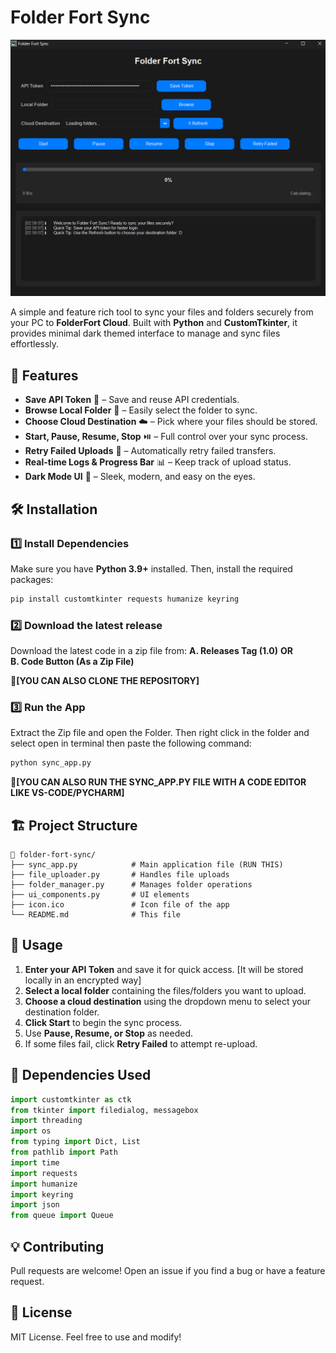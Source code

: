 # Folder Fort Sync

![Folder Fort Sync UI](screenshot.png)

A simple and feature rich tool to sync your files and folders securely from your PC to **FolderFort Cloud**. Built with **Python** and **CustomTkinter**, it provides minimal dark themed interface to manage and sync files effortlessly.

## 🚀 Features
- **Save API Token** 🔑 – Save and reuse API credentials.
- **Browse Local Folder** 📂 – Easily select the folder to sync.
- **Choose Cloud Destination** ☁️ – Pick where your files should be stored.
- **Start, Pause, Resume, Stop** ⏯️ – Full control over your sync process.
- **Retry Failed Uploads** 🔄 – Automatically retry failed transfers.
- **Real-time Logs & Progress Bar** 📊 – Keep track of upload status.
- **Dark Mode UI** 🌙 – Sleek, modern, and easy on the eyes.

## 🛠️ Installation

### 1️⃣ Install Dependencies
Make sure you have **Python 3.9+** installed. Then, install the required packages:

```sh
pip install customtkinter requests humanize keyring
```

### 2️⃣ Download the latest release
Download the latest code in a zip file from:
**A. Releases Tag (1.0)**  **OR**  
**B. Code Button (As a Zip File)**

**🔴[YOU CAN ALSO CLONE THE REPOSITORY]**


### 3️⃣ Run the App
Extract the Zip file and open the Folder. Then right click in the folder and select open in terminal then paste the following command:
```sh
python sync_app.py
```
**🔴[YOU CAN ALSO RUN THE SYNC_APP.PY FILE WITH A CODE EDITOR LIKE VS-CODE/PYCHARM]**

## 🏗️ Project Structure
```
📁 folder-fort-sync/
├── sync_app.py            # Main application file (RUN THIS)
├── file_uploader.py       # Handles file uploads
├── folder_manager.py      # Manages folder operations
├── ui_components.py       # UI elements
├── icon.ico               # Icon file of the app
└── README.md              # This file
```

## 📝 Usage
1. **Enter your API Token** and save it for quick access. [It will be stored locally in an encrypted way]
2. **Select a local folder** containing the files/folders you want to upload.
3. **Choose a cloud destination** using the dropdown menu to select your destination folder.
4. **Click Start** to begin the sync process.
5. Use **Pause, Resume, or Stop** as needed.
6. If some files fail, click **Retry Failed** to attempt re-upload.

## 🔧 Dependencies Used
```python
import customtkinter as ctk
from tkinter import filedialog, messagebox
import threading
import os
from typing import Dict, List
from pathlib import Path
import time
import requests
import humanize
import keyring
import json
from queue import Queue
```

## 💡 Contributing
Pull requests are welcome! Open an issue if you find a bug or have a feature request.

## 📜 License
MIT License. Feel free to use and modify!
